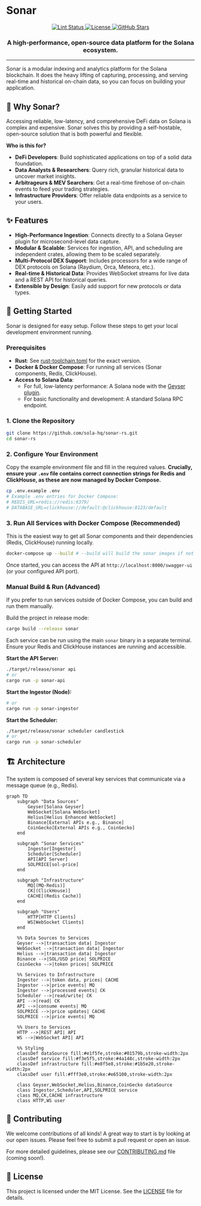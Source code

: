 # Sonar

<p align="center">
  <a href="https://github.com/sola-hq/sonar-rs/actions/workflows/lint.yml">
    <img src="https://github.com/sola-hq/sonar-rs/actions/workflows/lint.yml/badge.svg" alt="Lint Status">
  </a>
  <a href="https://github.com/sola-hq/sonar-rs/blob/main/LICENSE">
    <img src="https://img.shields.io/github/license/sola-hq/sonar-rs" alt="License">
  </a>
  <a href="https://github.com/sola-hq/sonar-rs">
    <img src="https://img.shields.io/github/stars/sola-hq/sonar-rs?style=social" alt="GitHub Stars">
  </a>
</p>

<h3 align="center">
  A high-performance, open-source data platform for the Solana ecosystem.
</h3>

---

Sonar is a modular indexing and analytics platform for the Solana blockchain. It does the heavy lifting of capturing, processing, and serving real-time and historical on-chain data, so you can focus on building your application.

## 🤔 Why Sonar?

Accessing reliable, low-latency, and comprehensive DeFi data on Solana is complex and expensive. Sonar solves this by providing a self-hostable, open-source solution that is both powerful and flexible.

**Who is this for?**

*   **DeFi Developers**: Build sophisticated applications on top of a solid data foundation.
*   **Data Analysts & Researchers**: Query rich, granular historical data to uncover market insights.
*   **Arbitrageurs & MEV Searchers**: Get a real-time firehose of on-chain events to feed your trading strategies.
*   **Infrastructure Providers**: Offer reliable data endpoints as a service to your users.

## ✨ Features

- **High-Performance Ingestion**: Connects directly to a Solana Geyser plugin for microsecond-level data capture.
- **Modular & Scalable**: Services for ingestion, API, and scheduling are independent crates, allowing them to be scaled separately.
- **Multi-Protocol DEX Support**: Includes processors for a wide range of DEX protocols on Solana (Raydium, Orca, Meteora, etc.).
- **Real-time & Historical Data**: Provides WebSocket streams for live data and a REST API for historical queries.
- **Extensible by Design**: Easily add support for new protocols or data types.

## 🚀 Getting Started

Sonar is designed for easy setup. Follow these steps to get your local development environment running.

### Prerequisites

- **Rust**: See [rust-toolchain.toml](./rust-toolchain.toml) for the exact version.
- **Docker & Docker Compose**: For running all services (Sonar components, Redis, ClickHouse).
- **Access to Solana Data**:
    - For full, low-latency performance: A Solana node with the [Geyser plugin](https://solana.com/docs/rpc/geyser-plugins).
    - For basic functionality and development: A standard Solana RPC endpoint.

### 1. Clone the Repository

```bash
git clone https://github.com/sola-hq/sonar-rs.git
cd sonar-rs
```

### 2. Configure Your Environment

Copy the example environment file and fill in the required values. **Crucially, ensure your `.env` file contains correct connection strings for Redis and ClickHouse, as these are now managed by Docker Compose.**

```bash
cp .env.example .env
# Example .env entries for Docker Compose:
# REDIS_URL=redis://redis:6379/
# DATABASE_URL=clickhouse://default:@clickhouse:8123/default
```

### 3. Run All Services with Docker Compose (Recommended)

This is the easiest way to get all Sonar components and their dependencies (Redis, ClickHouse) running locally.

```bash
docker-compose up --build # --build will build the sonar images if not present
```

Once started, you can access the API at `http://localhost:8000/swagger-ui` (or your configured API port).

### Manual Build & Run (Advanced)

If you prefer to run services outside of Docker Compose, you can build and run them manually.

Build the project in release mode:

```bash
cargo build --release sonar
```

Each service can be run using the main `sonar` binary in a separate terminal. Ensure your Redis and ClickHouse instances are running and accessible.

**Start the API Server:**
```bash
./target/release/sonar api
# or
cargo run -p sonar-api
```

**Start the Ingestor (Node):**
```bash
# or
cargo run -p sonar-ingestor
```

**Start the Scheduler:**
```bash
./target/release/sonar scheduler candlestick
# or
cargo run -p sonar-scheduler
```

## 🏗️ Architecture

The system is composed of several key services that communicate via a message queue (e.g., Redis).

```mermaid
graph TD
	subgraph "Data Sources"
		Geyser[Solana Geyser]
		WebSocket[Solana WebSocket]
		Helius[Helius Enhanced WebSocket]
		Binance[External APIs e.g., Binance]
		CoinGecko[External APIs e.g., CoinGecko]
	end

	subgraph "Sonar Services"
		Ingestor[Ingestor]
		Scheduler[Scheduler]
		API[API Server]
		SOLPRICE[sol-price]
	end

	subgraph "Infrastructure"
        MQ[(MQ-Redis)]
        CK[(ClickHouse)]
        CACHE[(Redis Cache)]
	end

	subgraph "Users"
		HTTP[HTTP Clients]
		WS[WebSocket Clients]
	end

	%% Data Sources to Services
	Geyser -->|transaction data| Ingestor
	WebSocket -->|transaction data| Ingestor
	Helius -->|transaction data| Ingestor
	Binance -->|SOL/USD price| SOLPRICE
	CoinGecko -->|token prices| SOLPRICE
	
	%% Services to Infrastructure
	Ingestor -->|token data, prices| CACHE
	Ingestor -->|price events| MQ
	Ingestor -->|processed events| CK
	Scheduler -->|read/write| CK
	API -->|read| CK
	API -->|consume events| MQ
	SOLPRICE -->|price updates| CACHE
	SOLPRICE -->|price events| MQ
	
	%% Users to Services
	HTTP -->|REST API| API
	WS -->|WebSocket API| API
	
	%% Styling
	classDef dataSource fill:#e1f5fe,stroke:#01579b,stroke-width:2px
	classDef service fill:#f3e5f5,stroke:#4a148c,stroke-width:2px
	classDef infrastructure fill:#e8f5e8,stroke:#1b5e20,stroke-width:2px
	classDef user fill:#fff3e0,stroke:#e65100,stroke-width:2px
	
	class Geyser,WebSocket,Helius,Binance,CoinGecko dataSource
	class Ingestor,Scheduler,API,SOLPRICE service
	class MQ,CK,CACHE infrastructure
	class HTTP,WS user
```

## 🤝 Contributing

We welcome contributions of all kinds! A great way to start is by looking at our open issues. Please feel free to submit a pull request or open an issue.

For more detailed guidelines, please see our [CONTRIBUTING.md](./CONTRIBUTING.md) file (coming soon!).

## 📄 License

This project is licensed under the MIT License. See the [LICENSE](./LICENSE) file for details.